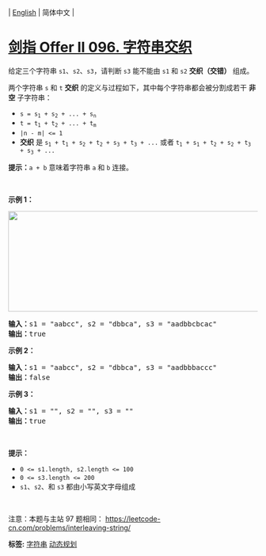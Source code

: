 | [English](README_EN.md) | 简体中文 |

# [剑指 Offer II 096. 字符串交织](https://leetcode-cn.com/problems/IY6buf)
<p>给定三个字符串&nbsp;<code>s1</code>、<code>s2</code>、<code>s3</code>，请判断&nbsp;<code>s3</code>&nbsp;能不能由&nbsp;<code>s1</code>&nbsp;和&nbsp;<code>s2</code><em>&nbsp;</em><strong>交织（交错）</strong>&nbsp;组成。</p>

<p>两个字符串 <code>s</code> 和 <code>t</code> <strong>交织</strong>&nbsp;的定义与过程如下，其中每个字符串都会被分割成若干 <strong>非空</strong> 子字符串：</p>

<ul>
	<li><code>s = s<sub>1</sub> + s<sub>2</sub> + ... + s<sub>n</sub></code></li>
	<li><code>t = t<sub>1</sub> + t<sub>2</sub> + ... + t<sub>m</sub></code></li>
	<li><code>|n - m| &lt;= 1</code></li>
	<li><b>交织</b> 是 <code>s<sub>1</sub> + t<sub>1</sub> + s<sub>2</sub> + t<sub>2</sub> + s<sub>3</sub> + t<sub>3</sub> + ...</code> 或者 <code>t<sub>1</sub> + s<sub>1</sub> + t<sub>2</sub> + s<sub>2</sub> + t<sub>3</sub> + s<sub>3</sub> + ...</code></li>
</ul>

<p><strong>提示：</strong><code>a + b</code> 意味着字符串 <code>a</code> 和 <code>b</code> 连接。</p>

<p>&nbsp;</p>

<p><strong>示例 1：</strong></p>

<p><img alt="" src="https://assets.leetcode.com/uploads/2020/09/02/interleave.jpg" style="width: 561px; height: 203px;" /></p>

<pre>
<strong>输入：</strong>s1 = &quot;aabcc&quot;, s2 = &quot;dbbca&quot;, s3 = &quot;aadbbcbcac&quot;
<strong>输出：</strong>true
</pre>

<p><strong>示例 2：</strong></p>

<pre>
<strong>输入：</strong>s1 = &quot;aabcc&quot;, s2 = &quot;dbbca&quot;, s3 = &quot;aadbbbaccc&quot;
<strong>输出：</strong>false
</pre>

<p><strong>示例 3：</strong></p>

<pre>
<strong>输入：</strong>s1 = &quot;&quot;, s2 = &quot;&quot;, s3 = &quot;&quot;
<strong>输出：</strong>true
</pre>

<p>&nbsp;</p>

<p><strong>提示：</strong></p>

<ul>
	<li><code>0 &lt;= s1.length, s2.length &lt;= 100</code></li>
	<li><code>0 &lt;= s3.length &lt;= 200</code></li>
	<li><code>s1</code>、<code>s2</code>、和 <code>s3</code> 都由小写英文字母组成</li>
</ul>

<p>&nbsp;</p>

<p><meta charset="UTF-8" />注意：本题与主站 97&nbsp;题相同：&nbsp;<a href="https://leetcode-cn.com/problems/interleaving-string/">https://leetcode-cn.com/problems/interleaving-string/</a></p>

**标签:**  [字符串](https://leetcode-cn.com/tag/string) [动态规划](https://leetcode-cn.com/tag/dynamic-programming) 